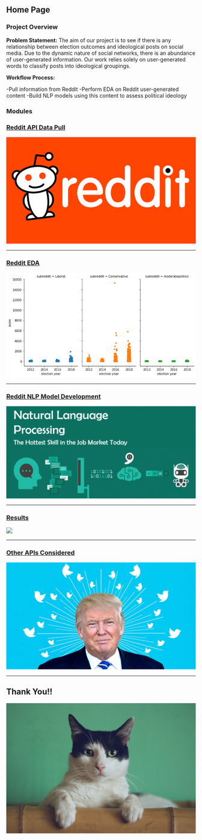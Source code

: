 ## Home Page

### Project Overview

**Problem Statement:** The aim of our project is to see if there is any relationship between election outcomes and ideological posts on social media. Due to the dynamic nature of social networks, there is an abundance of user-generated information. Our work relies solely on user-generated words to classify posts into ideological groupings.

**Workflow Process:**

-Pull information from Reddit
-Perform EDA on Reddit user-generated content
-Build NLP models using this content to assess political ideology



### Modules

### [Reddit API Data Pull](https://nlp-election-predictions.github.io/elections/pages/reddit-api-pull.md)
[<img src="images/reddit.png?raw=true"/>](https://nlp-election-predictions.github.io/elections/pages/reddit-api-pull.md)

---
### [Reddit EDA](https://nlp-election-predictions.github.io/elections/pages/reddit-eda.md)
[<img src="images/reddit_score.png?raw=true"/>](https://nlp-election-predictions.github.io/elections/pages/eddit-eda.md)

---

### [Reddit NLP Model Development](https://nlp-election-predictions.github.io/elections/pages/nlp-model-dev.md)
[<img src="images/nlp-pic.png?raw=true"/>](https://nlp-election-predictions.github.io/elections/pages/nlp-model-dev.md)

---

### [Results](https://nlp-election-predictions.github.io/elections/pages/results.md)
[<img src="images/voting.png?raw=true"/>](https://nlp-election-predictions.github.io/elections/pages/results.md)

---

### [Other APIs Considered](https://nlp-election-predictions.github.io/elections/pages/other-api.md)
[<img src="images/twitter-donald.jpg?raw=true"/>](https://nlp-election-predictions.github.io/elections/pages/other-api.md)


---

## Thank You!!
<img src="images/cat.jpg?raw=true"/>
